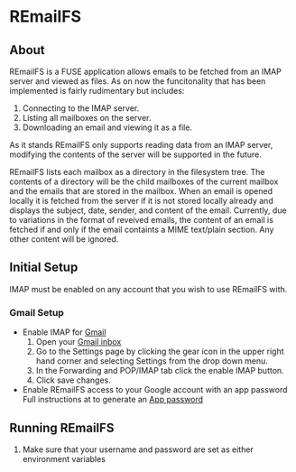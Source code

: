 # REmailFS

## About 

REmailFS is a FUSE application allows emails to be fetched from an IMAP server and viewed as files. As on now the funcitonality that has been implemented is fairly rudimentary but includes:

1) Connecting to the IMAP server.
2) Listing all mailboxes on the server.
3) Downloading an email and viewing it as a file.

As it stands REmailFS only supports reading data from an IMAP server, modifying the contents of the server will be supported in the future. 

REmailFS lists each mailbox as a directory in the filesystem tree. The contents of a directory will be the child mailboxes of the current mailbox and the emails that are stored in the mailbox. When an email is opened locally it is fetched from the server if it is not stored locally already and displays the subject, date, sender, and content of the email. Currently, due to variations in the format of reveived emails, the content of an email is fetched if and only if the email containts a MIME text/plain section. Any other content will be ignored.  


## Initial Setup
IMAP must be enabled on any account that you wish to use REmailFS with.

### Gmail Setup
- Enable IMAP for [Gmail](https://mail.google.com/mail/u/0/#settings/fwdandpop)
	1) Open your [Gmail inbox](https://mail.google.com/mail/u/0/)
	2) Go to the Settings page by clicking the gear icon in the upper right hand corner and selecting Settings from the drop down menu.
	3) In the Forwarding and POP/IMAP tab click the enable IMAP button.
	4) Click save changes.
- Enable REmailFS access to your Google account with an app password
Full instructions at to generate an [App password](https://support.google.com/accounts/answer/185833)

## Running REmailFS
1) Make sure that your username and password are set as either environment variables 
